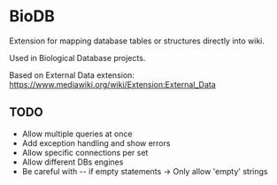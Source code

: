 # BioDB
Extension for mapping database tables or structures directly into wiki. 

Used in Biological Database projects.

Based on External Data extension: https://www.mediawiki.org/wiki/Extension:External_Data

## TODO

* Allow multiple queries at once
* Add exception handling and show errors
* Allow specific connections per set
* Allow different DBs engines
* Be careful with -- if empty statements -> Only allow 'empty' strings

